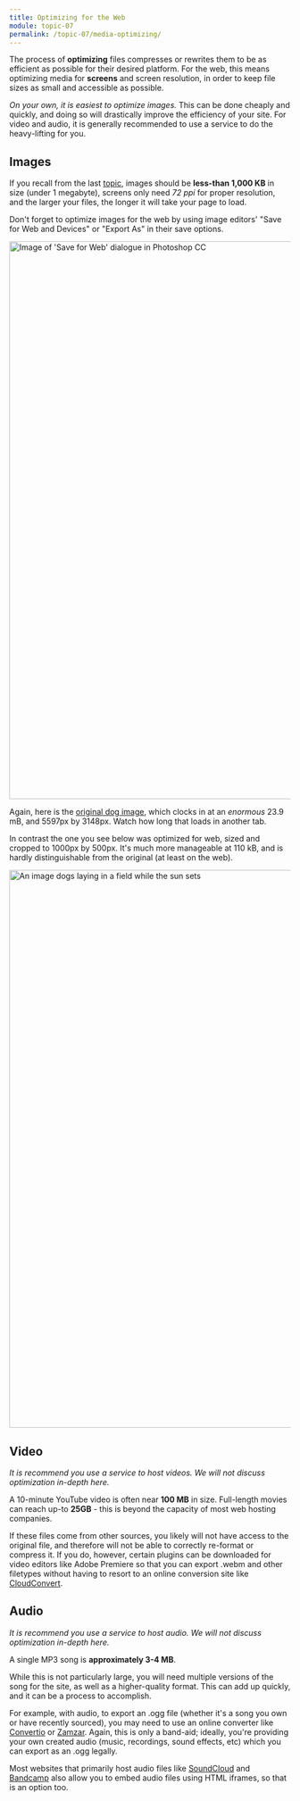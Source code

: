 ```yaml
---
title: Optimizing for the Web
module: topic-07
permalink: /topic-07/media-optimizing/
---
```


<div class="divider-heading"></div>

The process of **optimizing** files compresses or rewrites them to be as efficient as possible for their desired platform. For the web, this means optimizing media for **screens** and screen resolution, in order to keep file sizes as small and accessible as possible.

_On your own, it is easiest to optimize images._ This can be done cheaply and quickly, and doing so will drastically improve the efficiency of your site. For video and audio, it is generally recommended to use a service to do the heavy-lifting for you.


## Images
If you recall from the last <a href="../../topic-06/img-save/" target="_new">topic</a>, images should be **less-than 1,000 KB** in size (under 1 megabyte), screens only need _72 ppi_ for proper resolution, and the larger your files, the longer it will take your page to load. 

Don't forget to optimize images for the web by using image editors' "Save for Web and Devices" or "Export As" in their save options. 

<img src="../img/save-imgs-for-web.jpg" alt="Image of 'Save for Web' dialogue in Photoshop CC" title="Save for Web" width="1000" height="auto" style="border: none" />

Again, here is the <a href="https://images.pexels.com/photos/241828/pexels-photo-241828.jpeg" target="_blank">original dog image</a>, which clocks in at an _enormous_ 23.9 mB, and 5597px by 3148px. Watch how long that loads in another tab.

In contrast the one you see below was optimized for web, sized and cropped to 1000px by 500px. It's much more manageable at 110 kB, and is hardly distinguishable from the original (at least on the web).

<img src="../img/dogs-in-field.jpeg" alt="An image dogs laying in a field while the sun sets" title="Dogs in a Sunlit Field" width="1000px" height="auto" />


<div class="divider-pg"></div>


## Video
_It is recommend you use a service to host videos. We will not discuss optimization in-depth here._

A 10-minute YouTube video is often near **100 MB** in size. Full-length movies can reach up-to **25GB** - this is beyond the capacity of most web hosting companies.

If these files come from other sources, you likely will not have access to the original file, and therefore will not be able to correctly re-format or compress it. If you do, however, certain plugins can be downloaded for video editors like Adobe Premiere so that you can export .webm and other filetypes without having to resort to an online conversion site like <a href="https://cloudconvert.com/" target="_new">CloudConvert</a>.


<div class="divider-pg"></div>


## Audio
_It is recommend you use a service to host audio. We will not discuss optimization in-depth here._

A single MP3 song is **approximately 3-4 MB**.

While this is not particularly large, you will need multiple versions of the song for the site, as well as a higher-quality format. This can add up quickly, and it can be a process to accomplish.

For example, with audio, to export an .ogg file (whether it's a song you own or have recently sourced), you may need to use an online converter like <a href="https://convertio.co/mp3-ogg/" target="_new">Convertio</a> or <a href="http://www.zamzar.com/convert/mp3-to-ogg/" target="_new">Zamzar</a>. Again, this is only a band-aid; ideally, you're providing your own created audio (music, recordings, sound effects, etc) which you can export as an .ogg legally.

Most websites that primarily host audio files like <a href=https://soundcloud.com>SoundCloud</a> and <a href="https://bandcamp.com/">Bandcamp</a> also allow you to embed audio files using HTML iframes, so that is an option too.
